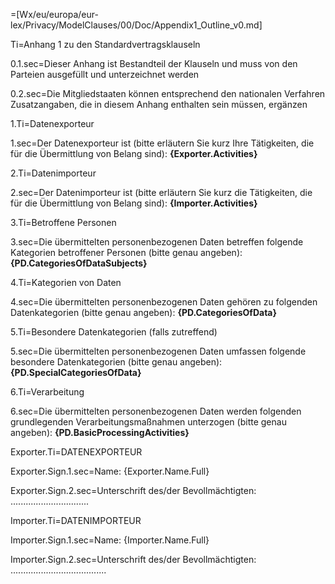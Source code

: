 =[Wx/eu/europa/eur-lex/Privacy/ModelClauses/00/Doc/Appendix1_Outline_v0.md]

Ti=Anhang 1 zu den Standardvertragsklauseln

0.1.sec=Dieser Anhang ist Bestandteil der Klauseln und muss von den Parteien ausgefüllt und unterzeichnet werden

0.2.sec=Die Mitgliedstaaten können entsprechend den nationalen Verfahren Zusatzangaben, die in diesem Anhang enthalten sein müssen, ergänzen

1.Ti=Datenexporteur

1.sec=Der Datenexporteur ist (bitte erläutern Sie kurz Ihre Tätigkeiten, die für die Übermittlung von Belang sind): <b>{Exporter.Activities}</b>

2.Ti=Datenimporteur

2.sec=Der Datenimporteur ist (bitte erläutern Sie kurz die Tätigkeiten, die für die Übermittlung von Belang sind): <b>{Importer.Activities}</b>

3.Ti=Betroffene Personen

3.sec=Die übermittelten personenbezogenen Daten betreffen folgende Kategorien betroffener Personen (bitte genau angeben): <b>{PD.CategoriesOfDataSubjects}</b>

4.Ti=Kategorien von Daten

4.sec=Die übermittelten personenbezogenen Daten gehören zu folgenden Datenkategorien (bitte genau angeben): <b>{PD.CategoriesOfData}</b>

5.Ti=Besondere Datenkategorien (falls zutreffend)

5.sec=Die übermittelten personenbezogenen Daten umfassen folgende besondere Datenkategorien (bitte genau angeben): <b>{PD.SpecialCategoriesOfData}</b>

6.Ti=Verarbeitung

6.sec=Die übermittelten personenbezogenen Daten werden folgenden grundlegenden Verarbeitungsmaßnahmen unterzogen (bitte genau angeben): <b>{PD.BasicProcessingActivities}</b>

Exporter.Ti=DATENEXPORTEUR

Exporter.Sign.1.sec=Name: {Exporter.Name.Full}

Exporter.Sign.2.sec=Unterschrift des/der Bevollmächtigten: ...............................
 
Importer.Ti=DATENIMPORTEUR

Importer.Sign.1.sec=Name: {Importer.Name.Full}

Importer.Sign.2.sec=Unterschrift des/der Bevollmächtigten: ......................................
